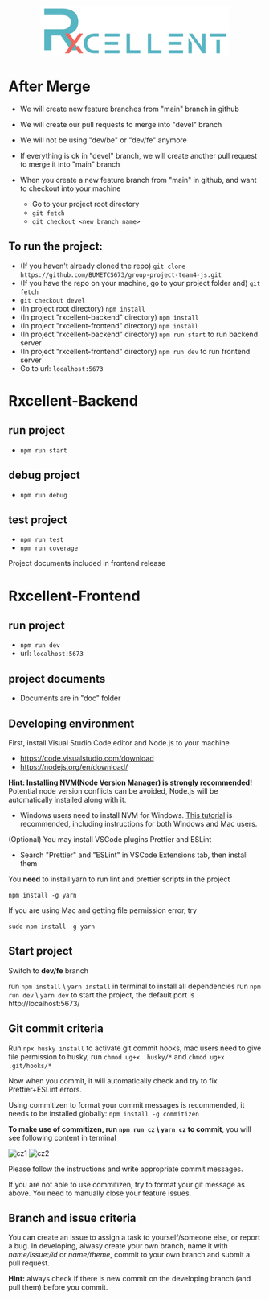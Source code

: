 <p align="center">
    <img height="100" src="rxcellent-backend/public/images/logo.png" />
    <br>
</p>

# After Merge

- We will create new feature branches from "main" branch in github
- We will create our pull requests to merge into "devel" branch
- We will not be using "dev/be" or "dev/fe" anymore
- If everything is ok in "devel" branch, we will create another pull request to merge it into "main" branch

- When you create a new feature branch from "main" in github, and want to checkout into your machine
    -  Go to your project root directory
    - `git fetch`
    - `git checkout <new_branch_name>`

## To run the project:

- (If you haven't already cloned the repo) `git clone https://github.com/BUMETCS673/group-project-team4-js.git` 
- (If you have the repo on your machine, go to your project folder and) `git fetch`
- `git checkout devel`
- (In project root directory) `npm install`
- (In project "rxcellent-backend" directory) `npm install`
- (In project "rxcellent-frontend" directory) `npm install`
- (In project "rxcellent-backend" directory) `npm run start` to run backend server
- (In project "rxcellent-frontend" directory) `npm run dev` to run frontend server
- Go to url: `localhost:5673`


# Rxcellent-Backend

## run project
- `npm run start`

## debug project
- `npm run debug`

## test project

- `npm run test`
- `npm run coverage`

Project documents included in frontend release

# Rxcellent-Frontend

## run project

- `npm run dev`
- url: `localhost:5673`

## project documents

- Documents are in "doc" folder

## Developing environment

First, install Visual Studio Code editor and Node.js to your machine

-   https://code.visualstudio.com/download
-   https://nodejs.org/en/download/

**Hint: Installing NVM(Node Version Manager) is strongly recommended!** Potential node version conflicts can be avoided, Node.js will be automatically installed along with it.

-   Windows users need to install NVM for Windows. [This tutorial](https://www.freecodecamp.org/news/node-version-manager-nvm-install-guide/) is recommended, including instructions for both Windows and Mac users.

(Optional) You may install VSCode plugins Prettier and ESLint

-   Search "Prettier" and "ESLint" in VSCode Extensions tab, then install them

You **need** to install yarn to run lint and prettier scripts in the project

`npm install -g yarn`

If you are using Mac and getting file permission error, try

`sudo npm install -g yarn`

## Start project

Switch to **dev/fe** branch

run `npm install` \ `yarn install` in terminal to install all dependencies
run `npm run dev` \ `yarn dev` to start the project, the default port is http://localhost:5673/

## Git commit criteria

Run `npx husky install` to activate git commit hooks, mac users need to give file permission to husky, run `chmod ug+x .husky/*` and `chmod ug+x .git/hooks/*`

Now when you commit, it will automatically check and try to fix Prettier+ESLint errors.

Using commitizen to format your commit messages is recommended, it needs to be installed globally: `npm install -g commitizen`

**To make use of commitizen, run `npm run cz` \ `yarn cz` to commit**, you will see following content in terminal

![cz1](https://user-images.githubusercontent.com/85213835/195042885-b11e2d7a-8c6a-4f4e-ab15-2ae2032146f4.png)
![cz2](https://user-images.githubusercontent.com/85213835/195042987-de2ff3d1-7da0-4b1c-8125-445ecfee5129.png)

Please follow the instructions and write appropriate commit messages.

If you are not able to use commitizen, try to format your git message as above. You need to manually close your feature issues.

## Branch and issue criteria

You can create an issue to assign a task to yourself/someone else, or report a bug. In developing, alwasy create your own branch, name it with _name/issue:/id_ or _name/theme_, commit to your own branch and submit a pull request.

**Hint:** always check if there is new commit on the developing branch (and pull them) before you commit.

